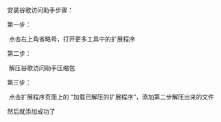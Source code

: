 安装谷歌访问助手步骤：

第一步：

​	点击右上角省略号，打开更多工具中的扩展程序

第二步：

​	解压谷歌访问助手压缩包

第三步：

​	点击扩展程序页面上的 “加载已解压的扩展程序”，添加第二步解压出来的文件



然后就添加成功了
